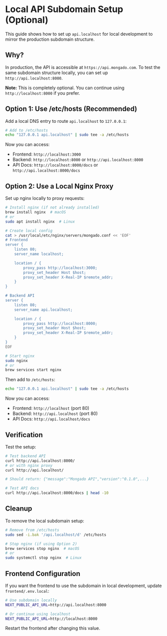 # Local API Subdomain Setup (Optional)

This guide shows how to set up `api.localhost` for local development to mirror the production subdomain structure.

## Why?

In production, the API is accessible at `https://api.mongado.com`. To test the same subdomain structure locally, you can set up `http://api.localhost:8000`.

**Note:** This is completely optional. You can continue using `http://localhost:8000` if you prefer.

## Option 1: Use /etc/hosts (Recommended)

Add a local DNS entry to route `api.localhost` to `127.0.0.1`:

```bash
# Add to /etc/hosts
echo "127.0.0.1 api.localhost" | sudo tee -a /etc/hosts
```

Now you can access:
- Frontend: `http://localhost:3000`
- Backend: `http://localhost:8000` or `http://api.localhost:8000`
- API Docs: `http://localhost:8000/docs` or `http://api.localhost:8000/docs`

## Option 2: Use a Local Nginx Proxy

Set up nginx locally to proxy requests:

```bash
# Install nginx (if not already installed)
brew install nginx  # macOS
# or
sudo apt install nginx  # Linux

# Create local config
cat > /usr/local/etc/nginx/servers/mongado.conf << 'EOF'
# Frontend
server {
    listen 80;
    server_name localhost;

    location / {
        proxy_pass http://localhost:3000;
        proxy_set_header Host $host;
        proxy_set_header X-Real-IP $remote_addr;
    }
}

# Backend API
server {
    listen 80;
    server_name api.localhost;

    location / {
        proxy_pass http://localhost:8000;
        proxy_set_header Host $host;
        proxy_set_header X-Real-IP $remote_addr;
    }
}
EOF

# Start nginx
sudo nginx
# or
brew services start nginx
```

Then add to `/etc/hosts`:
```bash
echo "127.0.0.1 api.localhost" | sudo tee -a /etc/hosts
```

Now you can access:
- Frontend: `http://localhost` (port 80)
- Backend: `http://api.localhost` (port 80)
- API Docs: `http://api.localhost/docs`

## Verification

Test the setup:

```bash
# Test backend API
curl http://api.localhost:8000/
# or with nginx proxy
curl http://api.localhost/

# Should return: {"message":"Mongado API","version":"0.1.0",...}

# Test API docs
curl http://api.localhost:8000/docs | head -10
```

## Cleanup

To remove the local subdomain setup:

```bash
# Remove from /etc/hosts
sudo sed -i.bak '/api.localhost/d' /etc/hosts

# Stop nginx (if using Option 2)
brew services stop nginx  # macOS
# or
sudo systemctl stop nginx  # Linux
```

## Frontend Configuration

If you want the frontend to use the subdomain in local development, update `frontend/.env.local`:

```bash
# Use subdomain locally
NEXT_PUBLIC_API_URL=http://api.localhost:8000

# Or continue using localhost
NEXT_PUBLIC_API_URL=http://localhost:8000
```

Restart the frontend after changing this value.

